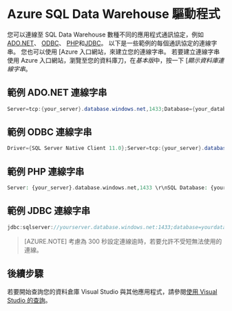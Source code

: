 <properties
   pageTitle="SQL Data Warehouse 驅動程式 |Microsoft Azure"
   description="連接字串和 SQL Data Warehouse 驅動程式"
   services="sql-data-warehouse"
   documentationCenter="NA"
   authors="sonyam"
   manager="barbkess"
   editor=""/>

<tags
   ms.service="sql-data-warehouse"
   ms.devlang="NA"
   ms.topic="article"
   ms.tgt_pltfrm="NA"
   ms.workload="data-services"
   ms.date="09/24/2016"
   ms.author="sonyama;barbkess"/>


# <a name="drivers-for-azure-sql-data-warehouse"></a>Azure SQL Data Warehouse 驅動程式

您可以連線至 SQL Data Warehouse 數種不同的應用程式通訊協定，例如[ADO.NET][]、 [ODBC][]、 [PHP][]和[JDBC][]。 以下是一些範例的每個通訊協定的連線字串。  您也可以使用 [Azure 入口網站，來建立您的連線字串。  若要建立連線字串使用 Azure 入口網站，瀏覽至您的資料庫刀，在*基本版*中，按一下 [*顯示資料庫連線字串*。

## <a name="sample-adonet-connection-string"></a>範例 ADO.NET 連線字串

```C#
Server=tcp:{your_server}.database.windows.net,1433;Database={your_database};User ID={your_user_name};Password={your_password_here};Encrypt=True;TrustServerCertificate=False;Connection Timeout=30;
```

## <a name="sample-odbc-connection-string"></a>範例 ODBC 連線字串

```C#
Driver={SQL Server Native Client 11.0};Server=tcp:{your_server}.database.windows.net,1433;Database={your_database};Uid={your_user_name};Pwd={your_password_here};Encrypt=yes;TrustServerCertificate=no;Connection Timeout=30;
```

## <a name="sample-php-connection-string"></a>範例 PHP 連線字串

```PHP
Server: {your_server}.database.windows.net,1433 \r\nSQL Database: {your_database}\r\nUser Name: {your_user_name}\r\n\r\nPHP Data Objects(PDO) Sample Code:\r\n\r\ntry {\r\n   $conn = new PDO ( \"sqlsrv:server = tcp:{your_server}.database.windows.net,1433; Database = {your_database}\", \"{your_user_name}\", \"{your_password_here}\");\r\n    $conn->setAttribute( PDO::ATTR_ERRMODE, PDO::ERRMODE_EXCEPTION );\r\n}\r\ncatch ( PDOException $e ) {\r\n   print( \"Error connecting to SQL Server.\" );\r\n   die(print_r($e));\r\n}\r\n\rSQL Server Extension Sample Code:\r\n\r\n$connectionInfo = array(\"UID\" => \"{your_user_name}\", \"pwd\" => \"{your_password_here}\", \"Database\" => \"{your_database}\", \"LoginTimeout\" => 30, \"Encrypt\" => 1, \"TrustServerCertificate\" => 0);\r\n$serverName = \"tcp:{your_server}.database.windows.net,1433\";\r\n$conn = sqlsrv_connect($serverName, $connectionInfo);
```

## <a name="sample-jdbc-connection-string"></a>範例 JDBC 連線字串

```Java
jdbc:sqlserver://yourserver.database.windows.net:1433;database=yourdatabase;user={your_user_name};password={your_password_here};encrypt=true;trustServerCertificate=false;hostNameInCertificate=*.database.windows.net;loginTimeout=30;
```

> [AZURE.NOTE] 考慮為 300 秒設定連線逾時，若要允許不受短無法使用的連線。

## <a name="next-steps"></a>後續步驟

若要開始查詢您的資料倉庫 Visual Studio 與其他應用程式，請參閱[使用 Visual Studio 的查詢][]。

<!--Image references-->

<!--Azure.com references-->
 [使用 Visual Studio 的查詢]: ./sql-data-warehouse-query-visual-studio.md
 
<!--MSDN references-->
[ADO.NET]: https://msdn.microsoft.com/library/e80y5yhx(v=vs.110).aspx
[ODBC]: https://msdn.microsoft.com/library/jj730314.aspx
[PHP]: https://msdn.microsoft.com/library/cc296172.aspx?f=255&MSPPError=-2147217396
[JDBC]: https://msdn.microsoft.com/library/mt484311(v=sql.110).aspx

<!--Other references-->
